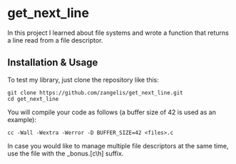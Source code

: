 # get_next_line

In this project I learned about file systems and wrote a function that returns a line read from a file descriptor.

## Installation & Usage
To test my library, just clone the repository like this:
```
git clone https://github.com/zangelis/get_next_line.git
cd get_next_line
```
You will compile your code as follows (a buffer size of 42 is used as an example):
```
cc -Wall -Wextra -Werror -D BUFFER_SIZE=42 <files>.c
```
In case you would like to manage multiple file descriptors at the same time, use the file with the _bonus.[c\h] suffix. 